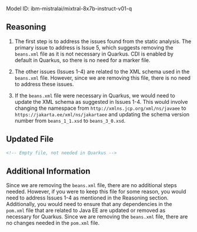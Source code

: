 Model ID: ibm-mistralai/mixtral-8x7b-instruct-v01-q

## Reasoning

1. The first step is to address the issues found from the static analysis. The primary issue to address is Issue 5, which suggests removing the `beans.xml` file as it is not necessary in Quarkus. CDI is enabled by default in Quarkus, so there is no need for a marker file.

2. The other issues (Issues 1-4) are related to the XML schema used in the `beans.xml` file. However, since we are removing this file, there is no need to address these issues.

3. If the `beans.xml` file were necessary in Quarkus, we would need to update the XML schema as suggested in Issues 1-4. This would involve changing the namespace from `http://xmlns.jcp.org/xml/ns/javaee` to `https://jakarta.ee/xml/ns/jakartaee` and updating the schema version number from `beans_1_1.xsd` to `beans_3_0.xsd`.

## Updated File

```xml
<!-- Empty file, not needed in Quarkus -->
```

## Additional Information

Since we are removing the `beans.xml` file, there are no additional steps needed. However, if you were to keep this file for some reason, you would need to address Issues 1-4 as mentioned in the Reasoning section. Additionally, you would need to ensure that any dependencies in the `pom.xml` file that are related to Java EE are updated or removed as necessary for Quarkus. Since we are removing the `beans.xml` file, there are no changes needed in the `pom.xml` file.